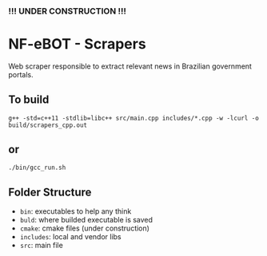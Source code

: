 ### !!! UNDER CONSTRUCTION !!!

# NF-eBOT - Scrapers
Web scraper responsible to extract relevant news in Brazilian government portals.

## To build
`g++ -std=c++11 -stdlib=libc++ src/main.cpp includes/*.cpp -w -lcurl -o build/scrapers_cpp.out`

## or
`./bin/gcc_run.sh`

## Folder Structure

* `bin`: executables to help any think
* `buld`: where builded executable is saved
* `cmake`: cmake files (under construction)
* `includes`: local and vendor libs
* `src`: main file
